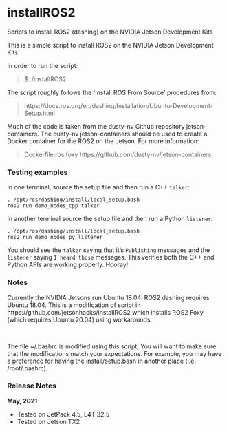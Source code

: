 # installROS2
Scripts to install ROS2 (dashing) on the NVIDIA Jetson Development Kits

This is a simple script to install ROS2 on the NVIDIA Jetson Development Kits.

In order to run the script:

<blockquote>$ ./installROS2</blockquote>

The script roughly follows the 'Install ROS From Source' procedures from:

<blockquote>https://docs.ros.org/en/dashing/Installation/Ubuntu-Development-Setup.html</blockquote>

Much of the code is taken from the dusty-nv Github repository jetson-containers. The dusty-nv jetson-containers should be used to create a Docker container for the ROS2 on the Jetson. For more information:

<blockquote>
Dockerfile.ros.foxy
https://github.com/dusty-nv/jetson-containers
</blockquote> 

### Testing examples
In one terminal, source the setup file and then run a C++ `talker`:
```
. /opt/ros/dashing/install/local_setup.bash
ros2 run demo_nodes_cpp talker
```
In another terminal source the setup file and then run a Python `listener`:
```
. /opt/ros/dashing/install/local_setup.bash
ros2 run demo_nodes_py listener
```
You should see the `talker` saying that it’s `Publishing` messages and the `listener` saying `I heard those` messages. This verifies both the C++ and Python APIs are working properly. Hooray!

<h3>Notes</h3>
Currently the NVIDIA Jetsons run Ubuntu 18.04. ROS2 dashing requires Ubuntu 18.04.
This is a modification of script in https://github.com/jetsonhacks/installROS2 which installs ROS2 Foxy (which requires Ubuntu 20.04) using workarounds.

<br><p>The file ~/.bashrc is modified using this script; You will want to make sure that the modifications match your expectations. For example, you may have a preference for having the install/setup.bash in another place (i.e. /root/.bashrc).
 

<h3>Release Notes</h3>

<b>May, 2021</b>
* Tested on JetPack 4.5, L4T 32.5
* Tested on Jetson TX2
